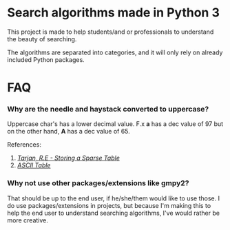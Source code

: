 # Search algorithms made in Python 3
This project is made to help students/and or professionals to understand the beauty of searching.

The algorithms are separated into categories, and it will only rely on already included Python packages.

# FAQ

### Why are the needle and haystack converted to uppercase?
Uppercase char's has a lower decimal value. F.x **a** has a dec value of 97 but on the other hand, **A** has a dec value of 65.

References:
1. _[Tarjan, R.E - Storing a Sparse Table](http://i.stanford.edu/pub/cstr/reports/cs/tr/78/683/CS-TR-78-683.pdf)_
2. _[ASCII Table](https://www.rapidtables.com/code/text/ascii-table.html)_

### Why not use other packages/extensions like gmpy2?
That should be up to the end user, if he/she/them would like to use those.
I do use packages/extensions in projects, but because I'm making this to help the end user to understand searching
algorithms, I've would rather be more creative.
